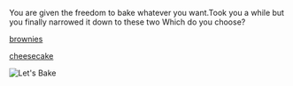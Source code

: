 You are given the freedom to bake whatever you want.Took you a while but you finally narrowed it down to these two
Which do you choose?            

[brownies](brownies.md)       

[cheesecake](cheesecake.md)     

![Let's Bake](https://images.app.goo.gl/fqJcoBFKxQ5T3MPD6)  
